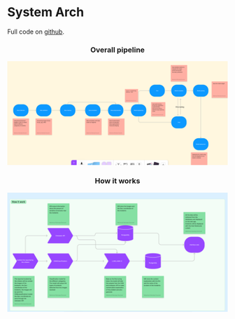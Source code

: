 # System Arch

Full code on [github](https://github.com/223MapAction/Map-Action-Model).

<h3 align='center'>Overall pipeline</h3>

![alt text](image.png)

<h3 align='center'> How it works </h3>

![alt text](image-1.png)

